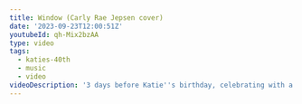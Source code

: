 ```yaml
---
title: Window (Carly Rae Jepsen cover)
date: '2023-09-23T12:00:51Z'
youtubeId: qh-Mix2bzAA
type: video
tags:
  - katies-40th
  - music
  - video
videoDescription: '3 days before Katie''s birthday, celebrating with a song from 3 years ago!'
---
```


